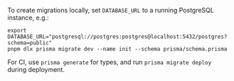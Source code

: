To create migrations locally, set `DATABASE_URL` to a running PostgreSQL instance, e.g.:

```
export DATABASE_URL="postgresql://postgres:postgres@localhost:5432/postgres?schema=public"
pnpm dlx prisma migrate dev --name init --schema prisma/schema.prisma
```

For CI, use `prisma generate` for types, and run `prisma migrate deploy` during deployment.

